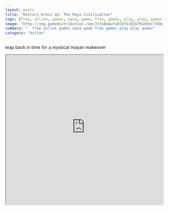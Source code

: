 ```yaml
---
layout: posts
title: "History Dress Up: The Maya Civilization"
tags: [free, online, games, oyna, game, free, games, play, play, games]
image: "http://img.gamedistribution.com/7e7e84dafa974f5181b791d93c730b6c.jpg"
summary: "  free online games oyna game free games play play games"
category: "Action"
---
```


leap back in time for a mystical mayan makeover

<iframe width="100%" height="480px;" src="http://flash.gamedistribution.com?game=7e7e84dafa974f5181b791d93c730b6c"></iframe>